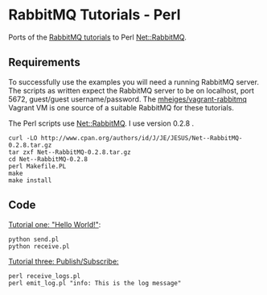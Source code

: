 
# RabbitMQ Tutorials - Perl

Ports of the [RabbitMQ tutorials](https://github.com/rabbitmq/rabbitmq-tutorials) to Perl [Net::RabbitMQ](http://search.cpan.org/~jesus/Net--RabbitMQ-0.2.8/RabbitMQ.pm).


## Requirements

To successfully use the examples you will need a running RabbitMQ server. The scripts as written expect the RabbitMQ server to be on localhost, port 5672, guest/guest username/password. The [mheiges/vagrant-rabbitmq](http://github.com/mheiges/vagrant-rabbitmq) Vagrant VM is one source of a suitable RabbitMQ for these tutorials.

The Perl scripts use [Net::RabbitMQ](http://search.cpan.org/~jesus/Net--RabbitMQ-0.2.8/RabbitMQ.pm). I use  version 0.2.8 .

    curl -LO http://www.cpan.org/authors/id/J/JE/JESUS/Net--RabbitMQ-0.2.8.tar.gz
    tar zxf Net--RabbitMQ-0.2.8.tar.gz
    cd Net--RabbitMQ-0.2.8
    perl Makefile.PL
    make
    make install

## Code

[Tutorial one: "Hello World!"](http://www.rabbitmq.com/tutorial-one-python.html):

    python send.pl
    python receive.pl


[Tutorial three: Publish/Subscribe:](http://www.rabbitmq.com/tutorials/tutorial-three-python.html)

    perl receive_logs.pl
    perl emit_log.pl "info: This is the log message"
